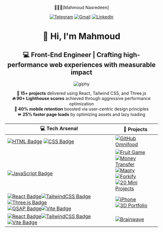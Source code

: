 
<div align = "center">

👨🏻‍💻[Mahmoud Nasredeen] 

[![Telegram](https://img.shields.io/badge/-Telegram-2CA5E0?style=for-the-badge&logo=telegram&logoColor=FFFFFF)](https://t.me/MahmoudAhmed090)
[![Gmail](https://img.shields.io/badge/-Gmail-D14836?style=for-the-badge&logo=gmail&logoColor=FFFFFF)](mailto:Mahmoud0114829@gmail.com)
[![LinkedIn](https://img.shields.io/badge/-LinkedIn-0077B5?style=for-the-badge&logo=linkedin&logoColor=FFFFFF)](https://www.linkedin.com/in/mahmoud-nasredeen/)

# 👋 Hi, I'm Mahmoud  

## 💻 **Front-End Engineer** | Crafting high-performance web experiences with measurable impact  


![giphy](https://github.com/user-attachments/assets/4a1ae3f6-fee9-49c9-b6d6-8facb0c5e73e)


**🚀 15+ projects** delivered using React, Tailwind CSS, and Three.js  
**🔥 90+ Lighthouse scores** achieved through aggressive performance optimization  
**📱 40% mobile retention** boosted via user-centric design principles  
**⏩ 25% faster page loads** by optimizing assets and lazy loading  





| 💻 **Tech Arsenal**                                                                                                                                                                                                                                                                                                                                                                                                                                                                                                                                                                                                                                                                               | 🚀 **Projects**                                                                                                                                                                                                                                                                                                                                                                                                                                                                                                                                                                                                                                                                                                                    |
| ----------------------------------------------------------------------------------------------------------------------------------------------------------------------------------------------------------------------------------------------------------------------------------------------------------------------------------------------------------------------------------------------------------------------------------------------------------------------------------------------------------------------------------------------------------------------------------------------------------------------------------------------------------------------------------------------- | ---------------------------------------------------------------------------------------------------------------------------------------------------------------------------------------------------------------------------------------------------------------------------------------------------------------------------------------------------------------------------------------------------------------------------------------------------------------------------------------------------------------------------------------------------------------------------------------------------------------------------------------------------------------------------------------------------------------------------------- |
| [![HTML Badge](https://img.shields.io/badge/-HTML-E34F26?style=for-the-badge&labelColor=black&logo=html5&logoColor=E34F26)](#)  [![CSS Badge](https://img.shields.io/badge/-CSS-1572B6?style=for-the-badge&labelColor=black&logo=css3&logoColor=1572B6)](#)                                                                                                                                                                                                                                                                                                                                                                                                                                     | [![GitHub Omnifood](https://img.shields.io/badge/-Omnifood-181717?style=for-the-badge&logo=github&logoColor=FFFFFF)](https://github.com/Mahmoud9-dev/Omnifood.git)                                                                                                                                                                                                                                                                                                                                                                                                                                                                                                                                                                 |
| <br>[![JavaScript Badge](https://img.shields.io/badge/-JavaScript-F7DF1E?style=for-the-badge&labelColor=black&logo=javascript&logoColor=F7DF1E)](#)                                                                                                                                                                                                                                                                                                                                                                                                                                                                                                                                             | [![Fruit Game](https://img.shields.io/badge/-Fruit%20Game-181717?style=for-the-badge&logo=github&logoColor=FFFFFF)](https://github.com/Mahmoud9-dev/Money-Transfer.git)<br>[![Money Transfer](https://img.shields.io/badge/-Money%20Transfer-181717?style=for-the-badge&logo=github&logoColor=FFFFFF)](https://github.com/Mahmoud9-dev/Money-Transfer.git)<br>[![Mapty](https://img.shields.io/badge/-Mapty-181717?style=for-the-badge&logo=github&logoColor=FFFFFF)](#)<br>[![Forkify](https://img.shields.io/badge/-Forkify-181717?style=for-the-badge&logo=github&logoColor=FFFFFF)](#)<br>[![20 Mini Projects](https://img.shields.io/badge/-20%20Mini%20Projects-181717?style=for-the-badge&logo=github&logoColor=FFFFFF)](#) |
| [![React Badge](https://img.shields.io/badge/-React-61DAFB?style=for-the-badge&labelColor=black&logo=react&logoColor=61DAFB)](#)[![TailwindCSS Badge](https://img.shields.io/badge/-TailwindCSS-38B2AC?style=for-the-badge&labelColor=black&logo=tailwind-css&logoColor=38B2AC)](#)[![Three.js Badge](https://img.shields.io/badge/-Three.js-000000?style=for-the-badge&labelColor=black&logo=three.js&logoColor=FFFFFF)](#)<br>[![GSAP Badge](https://img.shields.io/badge/-GSAP-88CE02?style=for-the-badge&labelColor=black&logo=greensock&logoColor=88CE02)](#)[![Vite Badge](https://img.shields.io/badge/-Vite-646CFF?style=for-the-badge&labelColor=black&logo=vite&logoColor=646CFF)](#) | [![iPhone](https://img.shields.io/badge/-iPhone-181717?style=for-the-badge&logo=github&logoColor=FFFFFF)](https://github.com/Mahmoud9-dev/Iphone.git)<br>[![3D Portfolio](https://img.shields.io/badge/-3D%20Portfolio-181717?style=for-the-badge&logo=github&logoColor=FFFFFF)](https://github.com/Mahmoud9-dev/Portfolio)<br>                                                                                                                                                                                                                                                                                                                                                                                                    |
| [![React Badge](https://img.shields.io/badge/-React-61DAFB?style=for-the-badge&labelColor=black&logo=react&logoColor=61DAFB)](#)[![TailwindCSS Badge](https://img.shields.io/badge/-TailwindCSS-38B2AC?style=for-the-badge&labelColor=black&logo=tailwind-css&logoColor=38B2AC)](#) [![Vite Badge](https://img.shields.io/badge/-Vite-646CFF?style=for-the-badge&labelColor=black&logo=vite&logoColor=646CFF)](#)                                                                                                                                                                                                                                                                               | [![Brainwave](https://img.shields.io/badge/-Brainwave-181717?style=for-the-badge&logo=github&logoColor=FFFFFF)]([https://github.com/Mahmoud9-dev/Iphone.git](https://github.com/Mahmoud9-dev/Brainwave.git))                                                                                                                                                                                                                                                                                                                                                                                                                                                                                                                       |

</div>
